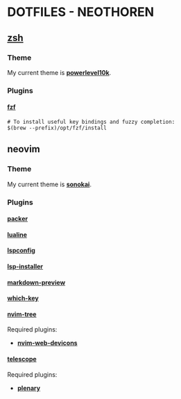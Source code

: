# DOTFILES - NEOTHOREN 

## [zsh](https://www.zsh.org)

### Theme

My current theme is [**powerlevel10k**](https://github.com/romkatv/powerlevel10k).

### Plugins

#### [fzf](https://github.com/junegunn/fzf)

```
# To install useful key bindings and fuzzy completion:
$(brew --prefix)/opt/fzf/install
```

## neovim

### Theme

My current theme is [**sonokai**](https://github.com/sainnhe/sonokai).

### Plugins

#### [packer](https://github.com/wbthomason/packer.nvim)

#### [lualine](https://github.com/nvim-lualine/lualine.nvim)

#### [lspconfig](https://github.com/neovim/nvim-lspconfig)

#### [lsp-installer](https://github.com/williamboman/nvim-lsp-installer)

#### [markdown-preview](https://github.com/iamcco/markdown-preview.nvim)

#### [which-key](https://github.com/folke/which-key.nvim)

#### [nvim-tree](https://github.com/kyazdani42/nvim-tree.lua)

Required plugins:

* [**nvim-web-devicons**](https://github.com/kyazdani42/nvim-web-devicons)

#### [telescope](https://github.com/nvim-telescope/telescope.nvim)

Required plugins:

* [**plenary**](https://github.com/nvim-lua/plenary.nvim)

